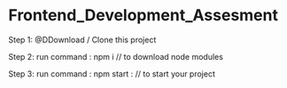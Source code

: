 # Frontend_Development_Assesment

Step 1:
@DDownload / Clone this project


Step 2:
run command : npm i // to download node modules

Step 3:
run command : npm start : // to start your project
